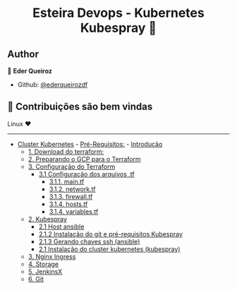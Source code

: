 <h1 align="center">Esteira Devops - Kubernetes Kubespray  👋</h1>

## Author
👤 **Eder Queiroz**
* Github: [@ederqueirozdf](https://github.com/ederqueirozdf)

## 🤝 Contribuições são bem vindas
Linux ❤️
<hr>

- [Cluster Kubernetes](Arquitetura-Kubespray-GCP.md#cluster-kubernetes)
      - [Pré-Requisitos:](Arquitetura-Kubespray-GCP.md#pré-requisitos)
      - [Introdução](Arquitetura-Kubespray-GCP.md#introdução)
  - [1. Download do terraform:](Arquitetura-Kubespray-GCP.md#1-download-do-terraform)
  - [2. Preparando o GCP para o Terraform](Arquitetura-Kubespray-GCP.md#2-preparando-o-gcp-para-o-terraform)
  - [3. Configuração do Terraform](Arquitetura-Kubespray-GCP.md#3-configuração-do-terraform)
    - [3.1 Configuração dos arquivos .tf](Arquitetura-Kubespray-GCP.md#31-configuração-dos-arquivos-tf)
      - [3.1.1. main.tf](Arquitetura-Kubespray-GCP.md#311-maintf)
      - [3.1.2. network.tf](Arquitetura-Kubespray-GCP.md#312-networktf)
      - [3.1.3. firewall.tf](Arquitetura-Kubespray-GCP.md#313-firewalltf)
      - [3.1.4. hosts.tf](Arquitetura-Kubespray-GCP.md#314-hoststf)
      - [3.1.4. variables.tf](Arquitetura-Kubespray-GCP.md#314-variablestf)
  - [2. Kubespray](Arquitetura-Kubespray-GCP.md##2-kubespray)
      - [2.1 Host ansible](Arquitetura-Kubespray-GCP.md#21-host-ansible)
      - [2.1.2 Instalação do git e pré-requisitos Kubespray](Arquitetura-Kubespray-GCP.md##212-instalação-do-git-e-pré-requisitos-kubespray)
      - [2.1.3 Gerando chaves ssh (ansible)](Arquitetura-Kubespray-GCP.md##213-gerando-chaves-ssh-ansible)
      - [2.1 Instalação do cluster kubernetes (kubespray)](Arquitetura-Kubespray-GCP.md##21-instalação-do-cluster-kubernetes-kubespray)
  - [3. Nginx Ingress](Arquitetura-Kubespray-GCP.md#3-nginx-ingress)
  - [4. Storage](Arquitetura-Kubespray-GCP.md#4-storage)
  - [5. JenkinsX](Arquitetura-Kubespray-GCP.md#5-jenkinsx)
  - [6. Git](Arquitetura-Kubespray-GCP.md#6-git)
